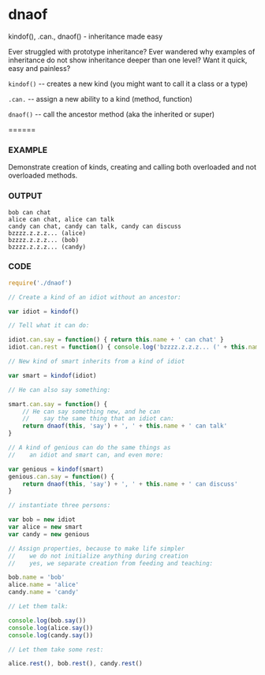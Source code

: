 dnaof
======

kindof(), .can., dnaof() - inheritance made easy

Ever struggled with prototype inheritance? Ever wandered why examples of inheritance do not show inheritance deeper than one level? Want it quick, easy and painless?

`kindof()` -- creates a new kind (you might want to call it a class or a type)

`.can.` -- assign a new ability to a kind (method, function)

`dnaof()` -- call the ancestor method (aka the inherited or super)

======

### EXAMPLE

Demonstrate creation of kinds, creating and calling both overloaded and not overloaded methods.

### OUTPUT

```text
bob can chat
alice can chat, alice can talk
candy can chat, candy can talk, candy can discuss
bzzzz.z.z.z... (alice)
bzzzz.z.z.z... (bob)
bzzzz.z.z.z... (candy)
```

### CODE

```javascript
require('./dnaof')

// Create a kind of an idiot without an ancestor:

var idiot = kindof()

// Tell what it can do:

idiot.can.say = function() { return this.name + ' can chat' }
idiot.can.rest = function() { console.log('bzzzz.z.z.z... (' + this.name + ')') }

// New kind of smart inherits from a kind of idiot

var smart = kindof(idiot)

// He can also say something:

smart.can.say = function() {
	// He can say something new, and he can
	//    say the same thing that an idiot can:
	return dnaof(this, 'say') + ', ' + this.name + ' can talk'
}

// A kind of genious can do the same things as
//    an idiot and smart can, and even more:

var genious = kindof(smart)
genious.can.say = function() {
	return dnaof(this, 'say') + ', ' + this.name + ' can discuss'
}

// instantiate three persons:

var bob = new idiot
var alice = new smart
var candy = new genious

// Assign properties, because to make life simpler
//    we do not initialize anything during creation
//    yes, we separate creation from feeding and teaching:

bob.name = 'bob'
alice.name = 'alice'
candy.name = 'candy'

// Let them talk:

console.log(bob.say())
console.log(alice.say())
console.log(candy.say())

// Let them take some rest:

alice.rest(), bob.rest(), candy.rest()
```
